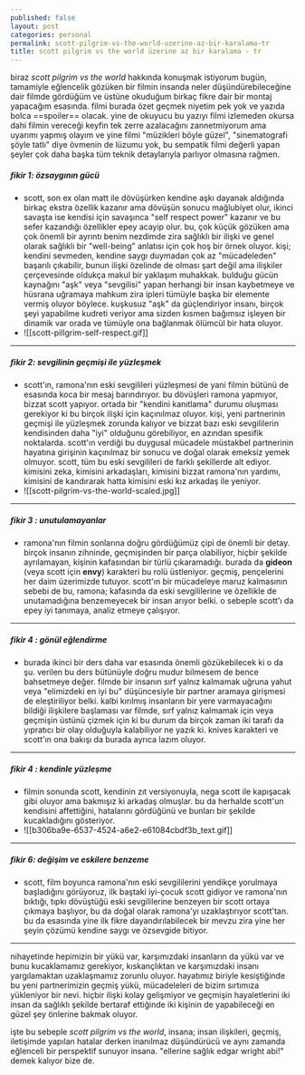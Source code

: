 ```yaml
---
published: false
layout: post
categories: personal
permalink: scott-pilgrim-vs-the-world-uzerine-az-bir-karalama-tr
title: scott pilgrim vs the world üzerine az bir karalama - tr
---
```

biraz *scott pilgrim vs the world* hakkında konuşmak istiyorum bugün, tamamiyle eğlencelik gözüken bir filmin insanda neler düşündürebileceğine dair filmde gördüğüm ve üstüne okuduğum birkaç fikre dair bir montaj yapacağım esasında. filmi burada özet geçmek niyetim pek yok ve yazıda bolca ==spoiler== olacak. yine de okuyucu bu yazıyı filmi izlemeden okursa dahi filmin vereceği keyfin tek zerre azalacağını zannetmiyorum ama uyarımı yapmış olayım ve yine filmi "müzikleri böyle güzel", "sinematografi şöyle tatlı" diye övmenin de lüzumu yok, bu sempatik filmi değerli yapan şeyler çok daha başka tüm teknik detaylarıyla parlıyor olmasına rağmen.


##### fikir 1: özsaygının gücü
- scott, son ex olan matt ile dövüşürken kendine aşkı dayanak aldığında birkaç ekstra özellik kazanır ama dövüşün sonucu mağlubiyet olur, ikinci savaşta ise kendisi için savaşınca "self respect power" kazanır ve bu sefer kazandığı özellikler epey acayip olur. bu, çok küçük gözüken ama çok önemli bir ayrıntı benim nezdimde zira sağlıklı bir ilişki ve genel olarak sağlıklı bir "well-being" anlatısı için çok hoş bir örnek oluyor. kişi; kendini sevmeden, kendine saygı duymadan çok az "mücadeleden" başarılı çıkabilir, bunun ilişki özelinde de olması şart değil ama ilişkiler çerçevesinde oldukça makul bir yaklaşım muhakkak. bulduğu gücün kaynağını "aşk" veya "sevgilisi" yapan herhangi bir insan kaybetmeye ve hüsrana uğramaya mahkum zira ipleri tümüyle başka bir elemente vermiş oluyor böylece. kuşkusuz "aşk" da güçlendiriyor insanı, birçok şeyi yapabilme kudreti veriyor ama sizden kısmen bağımsız işleyen bir dinamik var orada ve tümüyle ona bağlanmak ölümcül bir hata oluyor.
- ![[scott-pillgrim-self-respect.gif]]

---

##### fikir 2: sevgilinin geçmişi ile yüzleşmek
- scott'ın, ramona'nın eski sevgilileri yüzleşmesi de yani filmin bütünü de esasında koca bir mesaj barındırıyor. bu dövüşleri ramona yapmıyor, bizzat scott yapıyor. ortada bir "kendini kanıtlama" durumu oluşması gerekiyor ki bu birçok ilişki için kaçınılmaz oluyor. kişi, yeni partnerinin geçmişi ile yüzleşmek zorunda kalıyor ve bizzat bazı eski sevgililerin kendisinden daha "iyi" olduğunu görebiliyor, en azından spesifik noktalarda.  scott'ın verdiği bu duygusal mücadele müstakbel partnerinin hayatına girişinin kaçınılmaz bir sonucu ve doğal olarak emeksiz yemek olmuyor. scott, tüm bu eski sevgilileri de farklı şekillerde alt ediyor. kimisini zeka, kimisini arkadaşları, kimisini bizzat ramona'nın yardımı, kimisini de kandırarak hatta kimisini eski kız arkadaş ile yeniyor.
- ![[scott-pilgrim-vs-the-world-scaled.jpg]]

---

##### fikir 3 : unutulamayanlar
- ramona'nın filmin sonlarına doğru gördüğümüz çipi de önemli bir detay. birçok insanın zihninde, geçmişinden bir parça olabiliyor, hiçbir şekilde ayrılamayan, kişinin kafasından bir türlü çıkaramadığı. burada da **gideon** (veya scott için **envy**) karakteri bu rolü üstleniyor. geçmiş, pençelerini her daim üzerimizde tutuyor. scott'ın bir mücadeleye maruz kalmasının sebebi de bu, ramona; kafasında da eski sevgililerine ve özellikle de unutamadığına benzemeyecek bir insan arıyor belki. o sebeple scott'ı da epey iyi tanımaya, analiz etmeye çalışıyor. 

---

##### fikir 4 : gönül eğlendirme
- burada ikinci bir ders daha var esasında önemli gözükebilecek ki o da şu. verilen bu ders bütünüyle doğru mudur bilmesem de bence bahsetmeye değer.  filmde bir insanın sırf yalnız kalmamak uğruna yahut veya "elimizdeki en iyi bu" düşüncesiyle bir partner aramaya girişmesi de eleştiriliyor belki. kalbi kırılmış insanların bir yere varmayacağını bildiği ilişkilere başlaması var filmde, sırf yalnız kalmamak için veya geçmişin üstünü çizmek için ki bu durum da birçok zaman iki tarafı da yıpratıcı bir olay olduğuyla kalabiliyor ne yazık ki. knives karakteri ve scott'ın ona bakışı da burada ayrıca lazım oluyor.

---

##### fikir 4 : kendinle yüzleşme
- filmin sonunda scott, kendinin zıt versiyonuyla, nega scott ile kapışacak gibi oluyor ama bakmışız ki arkadaş olmuşlar. bu da herhalde scott'un kendisini affettiğini, hatalarını gördüğünü ve bunları bir şekilde kucakladığını gösteriyor.
- ![[b306ba9e-6537-4524-a6e2-e61084cbdf3b_text.gif]]

---

##### fikir 6: değişim ve eskilere benzeme
- scott, film boyunca ramona'nın eski sevgililerini yendikçe yorulmaya başladığını görüyoruz, ilk baştaki iyi-çocuk scott gidiyor ve ramona'nın bıktığı, tıpkı dövüştüğü eski sevgililerine benzeyen bir scott ortaya çıkmaya başlıyor, bu da doğal olarak ramona'yı uzaklaştırıyor scott'tan. bu da esasında yine ilk fikre dayandırılabilecek bir mevzu zira yine her şeyin çözümü kendine saygı ve özsevgide bitiyor.

---

nihayetinde hepimizin bir yükü var, karşımızdaki insanların da yükü var ve bunu kucaklamamız gerekiyor, kıskançlıktan ve karşımızdaki insanı yargılamaktan uzaklaşmamız zorunlu oluyor. hayatımız biriyle kesiştiğinde bu yeni partnerimizin  geçmiş yükü, mücadeleleri de bizim sırtımıza yükleniyor bir nevi. hiçbir ilişki kolay gelişmiyor ve geçmişin hayaletlerini iki insan da sağlıklı şekilde bertaraf ettiğinde iki kişinin de yapabileceği en güzel şey önlerine bakmak oluyor.

işte bu sebeple *scott pilgrim vs the world*, insana; insan ilişkileri, geçmiş, iletişimde yapılan hatalar derken inanılmaz düşündürücü ve aynı zamanda eğlenceli bir perspektif sunuyor insana. "ellerine sağlık edgar wright abi!" demek kalıyor bize de.